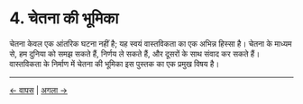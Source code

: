 # 4. चेतना की भूमिका

चेतना केवल एक आंतरिक घटना नहीं है; यह स्वयं वास्तविकता का एक अभिन्न हिस्सा है। चेतना के माध्यम से, हम दुनिया को समझ सकते हैं, निर्णय ले सकते हैं, और दूसरों के साथ संवाद कर सकते हैं। वास्तविकता के निर्माण में चेतना की भूमिका इस पुस्तक का एक प्रमुख विषय है।

---
<div class="navigation-links">
<a href="../03_वास्तविकता_की_संरचना/" class="nav-link prev-link">← वापस</a> | <a href="../05_हम_यहाँ_सचेत_प्राणी_क्यों_हैं/" class="nav-link next-link">अगला →</a>
</div>
